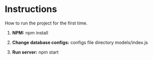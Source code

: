 Instructions
============

How to run the project for the first time.

1) **NPM:**
npm install

2) **Change database configs:**
configs file directory models/index.js

3) **Run server:**
npm start